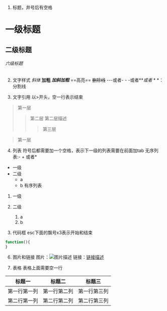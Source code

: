 1. 标题，井号后有空格
# 一级标题
## 二级标题
###### 六级标题


2. 文字样式
*斜体*
**加粗**
***加斜加粗***
==高亮==
~~删除线~~ 
---或者- - -或者***或者* * *：分割线


3. 文字引用
以>开头，空一行表示结束
>第一层
>>第二层
>第二层描述
>>>第三层

>第一层


4. 列表
符号后都需要加一个空格，表示下一级的列表需要在前面加tab
无序列表:- + 或者*
* 一级
* 二级
    + a
    + b
有序列表
1. 一级
2. 二级
    1. a
    2. b


5. 代码框
esc下面的飘号x3表示开始和结束
```js
function(){
}
```


6. 图片和链接
图片：![图片描述](图片路径)
链接：[链接描述](链接路径)

7. 表格
表格上面需要空一行

|标题一|标题二|标题三|
|---|---|---|
|第一行第一列|第一行第二列|第一行第三列|
|第二行第一列|第二行第二列|第二行第三列|

